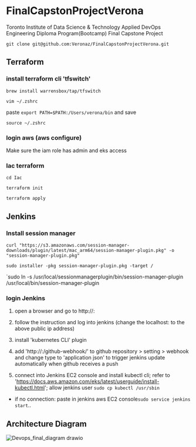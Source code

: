 # FinalCapstonProjectVerona
Toronto Institute of Data Science &amp; Technology Applied DevOps Engineering Diploma Program(Bootcamp) Final Capstone Project

`git clone git@github.com:Veronaz/FinalCapstonProjectVerona.git`

## Terraform

### install terraform cli 'tfswitch'

`brew install warrensbox/tap/tfswitch`

`vim ~/.zshrc`

paste `export PATH=$PATH:/Users/verona/bin` and save

`source ~/.zshrc`

### login aws (aws configure)
Make sure the iam role has admin and eks access

### Iac terraform

`cd Iac`

`terraform init`

`terraform apply`



## Jenkins

### Install session manager

`curl "https://s3.amazonaws.com/session-manager-downloads/plugin/latest/mac_arm64/session-manager-plugin.pkg" -o "session-manager-plugin.pkg"`

`sudo installer -pkg session-manager-plugin.pkg -target /`

`sudo ln -s /usr/local/sessionmanagerplugin/bin/session-manager-plugin /usr/local/bin/session-manager-plugin

### login Jenkins

1. open a browser and go to http://<jenkins EC2 public iPv4>:<port>
2. follow the instruction and log into jenkins (change the localhost:<port> to the above public ip address)
3. install 'kubernetes CLI' plugin
4. add 'http://<jenkins EC2 public iPv4>:<port>/github-webhook/' to github repository > setting > webhook and change type to 'application json' to trigger jenkins update automatically when github receives a push

5. connect into Jenkins EC2 console and install kubectl cli; refer to 'https://docs.aws.amazon.com/eks/latest/userguide/install-kubectl.html'; allow jenkins user `sudo cp kubectl /usr/sbin`



* if no connection: paste in jenkins aws EC2 console`sudo service jenkins start`..

## Architecture Diagram


![Devops_final_diagram drawio](https://github.com/Veronaz/DevopsFinalCapstonProject/assets/115947471/a5810b69-e706-4338-ab4d-bad5ac100298)

